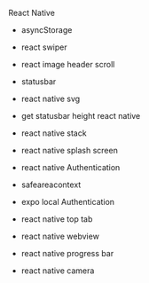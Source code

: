 React Native

- asyncStorage
- react swiper
- react image header scroll
- statusbar
- react native svg
- get statusbar height react native 
- react native stack
- react native splash screen
- react native Authentication

- safeareacontext
- expo local Authentication
- react native top tab
- react native webview
- react native progress bar
- react native camera
